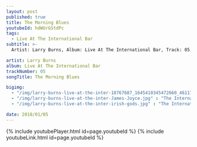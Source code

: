 ```yaml
---
layout: post
published: true
title: The Morning Blues
youtubeId: hdWUrGStdPc
tags:
  - Live At The International Bar
subtitle: >-
  Artist: Larry Burns, Album: Live At The International Bar, Track: 05, Title: The Morning Blues

artist: Larry Burns
album: Live At The International Bar
trackNumber: 05
songTitle: The Morning Blues

bigimg:
  - "/img/larry-burns-live-at-the-inter-18767687_1645410345472660_4611724459318311544_n.jpg" : "The International Bar https://www.facebook.com/internationalbardublin/"
  - "/img/larry-burns-live-at-the-inter-James-Joyce.jpg" : "The International Bar https://www.facebook.com/internationalbardublin/"
  - "/img/larry-burns-live-at-the-inter-irish-gods.jpg" : "The International Bar https://www.facebook.com/internationalbardublin/"

date: 2018/01/05
---
```

{% include youtubePlayer.html id=page.youtubeId %}
{% include youtubeLink.html id=page.youtubeId %}
